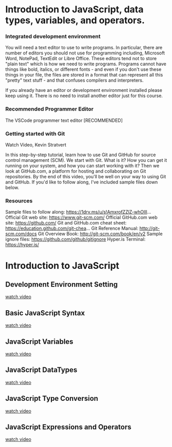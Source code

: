 # Introduction to JavaScript, data types, variables, and operators.

### Integrated development environment
You will need a text editor to use to write programs. In particular, there are number of editors you should not use for programming including, Microsoft Word, NotePad, TextEdit or Libre Office. These editors tend not to store "plain text" which is how we need to write programs. Programs cannot have things like bold, italics, or different fonts - and even if you don't use these things in your file, the files are stored in a format that can represent all this "pretty" text stuff - and that confuses compilers and interpreters.

If you already have an editor or development environment installed please keep using it. There is no need to install another editor just for this course.

### Recommended Programmer Editor
The VSCode programmer text editor [RECOMMENDED]

### Getting started with Git
Watch Video, Kevin Stratvert

In this step-by-step tutorial, learn how to use Git and GitHub for source control management (SCM). We start with Git. What is it? How you can get it running on your system, and how you can start working with it? Then we look at GitHub.com, a platform for hosting and collaborating on Git repositories. By the end of this video, you'll be well on your way to using Git and GitHub. If you'd like to follow along, I've included sample files down below.

### Resources
Sample files to follow along: https://1drv.ms/u/s!AmxrofZZlZ-whOIll...
Official Git web site: https://www.git-scm.com/
Official GitHub.com web site: https://github.com/
Git and GitHub.com cheat sheet: https://education.github.com/git-chea...
Git Reference Manual: http://git-scm.com/docs
Git Overview Book: http://git-scm.com/book/en/v2
Sample ignore files: https://github.com/github/gitignore
Hyper.is Terminal: https://hyper.is/

# Introduction to JavaScript
## Development Environment Setting
[watch video](https://www.youtube.com/watch?v=sEGC-adSKXo) 
## Basic JavaScript Syntax
[watch video](https://www.youtube.com/watch?v=KXxXr0RxGDE&t=2s) 
## JavaScript Variables
[watch video](https://www.youtube.com/watch?v=plOo5hNVQJU) 
## JavaScript DataTypes
[watch video](https://www.youtube.com/watch?v=yjE_xXL26qA&t=76s) 
## JavaScript Type Conversion
[watch video](https://www.youtube.com/watch?v=jfQyMPzPTjY) 
## JavaScript Expressions and Operators
[watch video](https://www.youtube.com/watch?v=nMQlXMHMz_Y) 